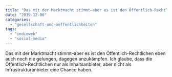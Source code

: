 ```yaml
---
title: "Das mit der Marktmacht stimmt–aber es ist den Öffentlich-Rechtlichen eben auch noch nie gelungen, dagegen anzukämpfen."
date: "2019-12-06"
categories: 
  - "gesellschaft-und-oeffentlichkeiten"
tags: 
  - "indieweb"
  - "social-media"
---
```


Das mit der Marktmacht stimmt–aber es ist den Öffentlich-Rechtlichen eben auch noch nie gelungen, dagegen anzukämpfen. Ich glaube, dass die Öffentlich-Rechtlichen nur als Inhaltsanbieter, aber nicht als Infrastrukturanbieter eine Chance haben.
